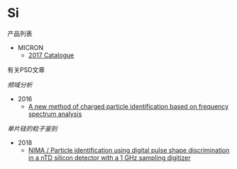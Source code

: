 <!-- Si.md --- 
;; 
;; Description: 
;; Author: Hongyi Wu(吴鸿毅)
;; Email: wuhongyi@qq.com 
;; Created: 四 6月 22 15:40:57 2017 (+0800)
;; Last-Updated: 二 6月  5 01:17:35 2018 (+0800)
;;           By: Hongyi Wu(吴鸿毅)
;;     Update #: 5
;; URL: http://wuhongyi.cn -->

# Si

产品列表

- MICRON
	- [2017 Catalogue](http://wuhongyi.cn/HardwareNote/pdf/Detector/silicon_detector_cat.pdf)



有关PSD文章

*频域分析*

- 2016
	- [A new method of charged particle identification based on frequency spectrum analysis](http://wuhongyi.cn/HardwareNote/pdf/article/Anewmethodofchargedparticleidentificationbasedonfrequencyspectrumanalysis.pdf)



*单片硅的粒子鉴别*

- 2018
	- [NIMA / Particle identification using digital pulse shape discrimination in a nTD silicon detector with a 1 GHz sampling digitizer](http://wuhongyi.cn/HardwareNote/pdf/article/1-s2.0-S0168900218304042-main.pdf)

<!-- Si.md ends here -->

